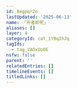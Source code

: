 ```yaml
---
id: 8egpqr2o
lastUpdated: '2025-06-13'
name: 「开者即死」
aliases: []
layer: 4
categoryId: cat_1YBqIhJq
tagIds:
  - tag_VAOxUoOE
nsfw: false
parent: ''
relatedEntries: []
timelineEvents: []
titledLinks: []
---
```


